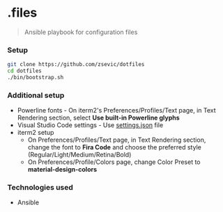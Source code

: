 # .files
> Ansible playbook for configuration files

### Setup
```bash
git clone https://github.com/zsevic/dotfiles
cd dotfiles
./bin/bootstrap.sh
```

### Additional setup
- Powerline fonts - On iterm2's Preferences/Profiles/Text page, in Text Rendering section, select **Use built-in Powerline glyphs**
- Visual Studio Code settings - Use [settings.json](./roles/common/files/vscode/settings.json) file
- iterm2 setup
  - On Preferences/Profiles/Text page, in Text Rendering section, change the font to **Fira Code** and choose the preferred style (Regular/Light/Medium/Retina/Bold)
  - On Preferences/Profile/Colors page, change Color Preset to **material-design-colors**

### Technologies used
- Ansible
